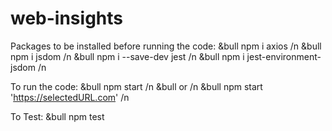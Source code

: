 # web-insights

Packages to be installed before running the code:
&bull npm i axios /n
&bull npm i jsdom /n
&bull npm i --save-dev jest /n 
&bull npm i jest-environment-jsdom /n 

To run the code:
&bull npm start /n
&bull or /n
&bull npm start 'https://selectedURL.com' /n

To Test:
&bull npm test
